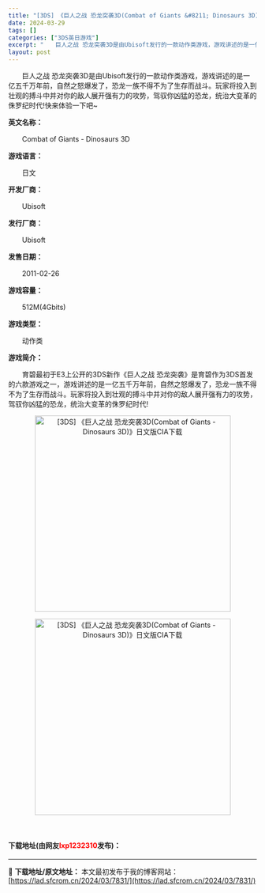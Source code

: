```yaml
---
title: "[3DS] 《巨人之战 恐龙突袭3D(Combat of Giants &#8211; Dinosaurs 3D)》日文版CIA下载"
date: 2024-03-29
tags: []
categories: ["3DS英日游戏"]
excerpt: "　　巨人之战 恐龙突袭3D是由Ubisoft发行的一款动作类游戏，游戏讲述的是一亿五千万年前，自然之怒爆发了，恐龙一族不得不为了生存而战斗。玩家将投入到壮观的搏斗中并对你的敌人展开强有力的攻势，驾驭你凶猛的恐龙，统治大变革的侏罗纪时代!快来体验一下吧~ 英文名称： 　　Combat of Giant&hellip;"
layout: post
---
```


 <p>　　巨人之战 恐龙突袭3D是由Ubisoft发行的一款动作类游戏，游戏讲述的是一亿五千万年前，自然之怒爆发了，恐龙一族不得不为了生存而战斗。玩家将投入到壮观的搏斗中并对你的敌人展开强有力的攻势，驾驭你凶猛的恐龙，统治大变革的侏罗纪时代!快来体验一下吧~</p> <p><strong>英文名称：</strong></p> <p>　　Combat of Giants - Dinosaurs 3D</p> <p><strong>游戏语言：</strong></p> <p>　　日文</p> <p><strong>开发厂商：</strong></p> <p>　　Ubisoft</p> <p><strong>发行厂商：</strong></p> <p>　　Ubisoft</p> <p><strong>发售日期：</strong></p> <p>　　2011-02-26</p> <p><strong>游戏容量：</strong></p> <p>　　512M(4Gbits)</p> <p><strong>游戏类型：</strong></p> <p>　　动作类</p> <p><strong>游戏简介：</strong></p> <p>　　育碧最初于E3上公开的3DS新作《巨人之战 恐龙突袭》是育碧作为3DS首发的六款游戏之一，游戏讲述的是一亿五千万年前，自然之怒爆发了，恐龙一族不得不为了生存而战斗。玩家将投入到壮观的搏斗中并对你的敌人展开强有力的攻势，驾驭你凶猛的恐龙，统治大变革的侏罗纪时代!</p> <p align="center"><img align="" border="0" src="https://lad.sfcrom.cn/wp-content/uploads/2024/03/20240329_660615d842190.webp" width="397" alt="[3DS] 《巨人之战 恐龙突袭3D(Combat of Giants - Dinosaurs 3D)》日文版CIA下载" /></p> <p align="center"><img align="" border="0" src="https://lad.sfcrom.cn/wp-content/uploads/2024/03/20240329_660615d899f80.webp" width="397" alt="[3DS] 《巨人之战 恐龙突袭3D(Combat of Giants - Dinosaurs 3D)》日文版CIA下载" /></p> <p>&nbsp;</p> <p><h4>下载地址(由网友<font color="red">lxp1232310</font>发布)：</h4></p> 

---
📖 **下载地址/原文地址：** 本文最初发布于我的博客网站：[https://lad.sfcrom.cn/2024/03/7831/](https://lad.sfcrom.cn/2024/03/7831/)
